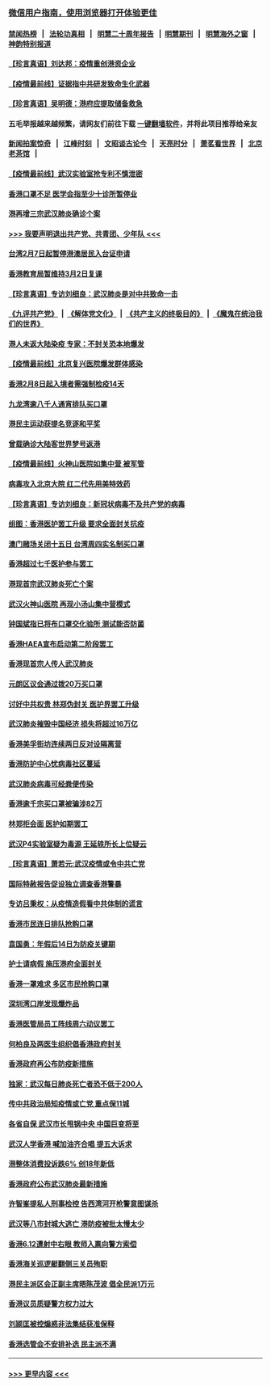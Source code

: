 ### [微信用户指南，使用浏览器打开体验更佳](https://github.com/gfw-breaker/banned-news1/blob/master/indexes/wechat-guide.md?t=0)
#### [禁闻热榜](热点新闻.md?t=0)  &nbsp;&nbsp;|&nbsp;&nbsp; [法轮功真相](https://github.com/gfw-breaker/truth/blob/master/README.md?t=0) &nbsp;&nbsp;|&nbsp;&nbsp; [明慧二十周年报告](https://github.com/gfw-breaker/mh-reports/blob/master/README.md?t=0) &nbsp;&nbsp;|&nbsp;&nbsp;[明慧期刊](https://github.com/gfw-breaker/mh-qikan) &nbsp;&nbsp;|&nbsp;&nbsp; [明慧海外之窗](https://github.com/gfw-breaker/mh-news/blob/master/README.md?t=0) &nbsp;&nbsp;|&nbsp;&nbsp; [神韵特别报道](https://github.com/gfw-breaker/mh-news/blob/master/shenyun.md?t=0)
#### [【珍言真语】刘达邦：疫情重创港资企业](../pages/nsc415/n11854274.md?t=02100611) 
#### [【疫情最前线】证据指中共研发致命生化武器](../pages/nsc415/n11853087.md?t=02100611) 
#### [【珍言真语】吴明德：港府应提取储备救急](../pages/nsc415/n11852734.md?t=02100611) 
#### 五毛举报越来越频繁，请网友们前往下载 [一键翻墙软件](https://github.com/gfw-breaker/ssr-accounts)，并将此项目推荐给亲友
#### [新闻拍案惊奇](https://github.com/gfw-breaker/banned-news1/blob/master/pages/link4.md) &nbsp;&nbsp;|&nbsp;&nbsp; [江峰时刻](https://github.com/gfw-breaker/banned-news1/blob/master/pages/link4.md) &nbsp;&nbsp;|&nbsp;&nbsp; [文昭谈古论今](https://github.com/gfw-breaker/banned-news1/blob/master/pages/link4.md) &nbsp;&nbsp;|&nbsp;&nbsp; [天亮时分](https://github.com/gfw-breaker/banned-news1/blob/master/pages/link4.md) &nbsp;&nbsp;|&nbsp;&nbsp; [萧茗看世界](https://github.com/gfw-breaker/banned-news1/blob/master/pages/link4.md) &nbsp;&nbsp;|&nbsp;&nbsp; [北京老茶馆](https://github.com/gfw-breaker/banned-news1/blob/master/pages/link4.md) &nbsp;&nbsp;|&nbsp;&nbsp; 
#### [【疫情最前线】武汉实验室抢专利不慎泄密](../pages/nsc415/n11850310.md?t=02100611) 
#### [香港口罩不足 医学会指至少十诊所暂停业](../pages/nsc415/n11850301.md?t=02100611) 
#### [港再增三宗武汉肺炎确诊个案](../pages/nsc415/n11850328.md?t=02100611) 
#### [>>> 我要声明退出共产党、共青团、少年队 <<<](https://github.com/begood0513/goodnews/blob/master/quit/letter.md) 
#### [台湾2月7日起暂停港澳居民入台证申请](../pages/nsc415/n11850304.md?t=02100611) 
#### [香港教育局暂维持3月2日复课](../pages/nsc415/n11850260.md?t=02100611) 
#### [【珍言真语】专访刘细良：武汉肺炎是对中共致命一击](../pages/nsc415/n11849934.md?t=02100611) 
#### [《九评共产党》](https://github.com/begood0513/9ping.md/blob/master/README.md) &nbsp;|&nbsp; [《解体党文化》](../../../../jtdwh.md/blob/master/README.md)  &nbsp;|&nbsp; [《共产主义的终极目的》](../../../../gczydzjmd.md/blob/master/README.md) &nbsp;|&nbsp; [《魔鬼在统治我们的世界》](../../../../mgztzwmdsj.md/blob/master/README.md) 
#### [港人未返大陆染疫 专家：不封关恐本地爆发](../pages/nsc415/n11848021.md?t=02100611) 
#### [【疫情最前线】北京复兴医院爆发群体感染](../pages/nsc415/n11847626.md?t=02100611) 
#### [香港2月8日起入境者需强制检疫14天](../pages/nsc415/n11847658.md?t=02100611) 
#### [九龙湾逾八千人通宵排队买口罩](../pages/nsc415/n11847647.md?t=02100611) 
#### [港民主运动获提名竞逐和平奖](../pages/nsc415/n11847633.md?t=02100611) 
#### [曾载确诊大陆客世界梦号返港](../pages/nsc415/n11847608.md?t=02100611) 
#### [【疫情最前线】火神山医院如集中营 被军管](../pages/nsc415/n11847524.md?t=02100611) 
#### [病毒攻入北京大院 红二代先用美特效药](../pages/nsc415/n11847427.md?t=02100611) 
#### [【珍言真语】专访刘细良：新冠状病毒不及共产党的病毒](../pages/nsc415/n11847164.md?t=02100611) 
#### [组图：香港医护罢工升级 要求全面封关抗疫](../pages/nsc415/n11844107.md?t=02100611) 
#### [澳门赌场关闭十五日 台湾周四实名制买口罩](../pages/nsc415/n11845083.md?t=02100611) 
#### [香港超过七千医护参与罢工](../pages/nsc415/n11845051.md?t=02100611) 
#### [港现首宗武汉肺炎死亡个案](../pages/nsc415/n11844998.md?t=02100611) 
#### [武汉火神山医院 再现小汤山集中营模式](../pages/nsc415/n11844763.md?t=02100611) 
#### [钟国斌指已将布口罩交化验所 测试能否防菌](../pages/nsc415/n11842783.md?t=02100611) 
#### [香港HAEA宣布启动第二阶段罢工](../pages/nsc415/n11842723.md?t=02100611) 
#### [香港现首宗人传人武汉肺炎](../pages/nsc415/n11842766.md?t=02100611) 
#### [元朗区议会通过拨20万买口罩](../pages/nsc415/n11842754.md?t=02100611) 
#### [讨好中共权贵 林郑伪封关 医护界罢工升级](../pages/nsc415/n11842359.md?t=02100611) 
#### [武汉肺炎摧毁中国经济 损失将超过16万亿](../pages/nsc415/n11839723.md?t=02100611) 
#### [香港美孚街坊连续两日反对设隔离营](../pages/nsc415/n11839962.md?t=02100611) 
#### [香港防护中心忧病毒社区蔓延](../pages/nsc415/n11839933.md?t=02100611) 
#### [武汉肺炎病毒可经粪便传染](../pages/nsc415/n11839939.md?t=02100611) 
#### [香港逾千宗买口罩被骗涉82万](../pages/nsc415/n11839914.md?t=02100611) 
#### [林郑拒会面 医护如期罢工](../pages/nsc415/n11839892.md?t=02100611) 
#### [武汉P4实验室疑为毒源 王延轶所长上位疑云](../pages/nsc415/n11835543.md?t=02100611) 
#### [【珍言真语】萧若元:武汉疫情或令中共亡党](../pages/nsc415/n11829394.md?t=02100611) 
#### [国际特赦报告促设独立调查香港警暴](../pages/nsc415/n11833845.md?t=02100611) 
#### [专访吕秉权：从疫情造假看中共体制的谎言](../pages/nsc415/n11833813.md?t=02100611) 
#### [香港市民连日排队抢购口罩](../pages/nsc415/n11833794.md?t=02100611) 
#### [袁国勇：年假后14日为防疫关键期](../pages/nsc415/n11831088.md?t=02100611) 
#### [护士请病假 施压港府全面封关](../pages/nsc415/n11831030.md?t=02100611) 
#### [香港一罩难求 多区市民抢购口罩](../pages/nsc415/n11831002.md?t=02100611) 
#### [深圳湾口岸发现爆炸品](../pages/nsc415/n11828802.md?t=02100611) 
#### [香港医管局员工阵线周六动议罢工](../pages/nsc415/n11828762.md?t=02100611) 
#### [何柏良及两医生组织倡香港政府封关](../pages/nsc415/n11828749.md?t=02100611) 
#### [香港政府再公布防疫新措施](../pages/nsc415/n11828716.md?t=02100611) 
#### [独家：武汉每日肺炎死亡者恐不低于200人](../pages/nsc415/n11828240.md?t=02100611) 
#### [传中共政治局知疫情或亡党 重点保11城](../pages/nsc415/n11828145.md?t=02100611) 
#### [各省自保 武汉市长甩锅中央 中国巨变将至](../pages/nsc415/n11828021.md?t=02100611) 
#### [武汉人学香港 喊加油齐合唱 提五大诉求](../pages/nsc415/n11827046.md?t=02100611) 
#### [港整体消费投诉跌6% 创18年新低](../pages/nsc415/n11817280.md?t=02100611) 
#### [香港政府公布武汉肺炎最新措施](../pages/nsc415/n11817152.md?t=02100611) 
#### [许智峯提私人刑事检控 告西湾河开枪警意图谋杀](../pages/nsc415/n11817132.md?t=02100611) 
#### [武汉等八市封城大逃亡 港防疫被批太慢太少](../pages/nsc415/n11817058.md?t=02100611) 
#### [香港6.12遭射中右眼 教师入禀向警方索偿](../pages/nsc415/n11814678.md?t=02100611) 
#### [香港海关巡逻艇翻侧三关员殉职](../pages/nsc415/n11814604.md?t=02100611) 
#### [港民主派区会正副主席晤陈茂波 倡全民派1万元](../pages/nsc415/n11814582.md?t=02100611) 
#### [香港议员质疑警方权力过大](../pages/nsc415/n11814560.md?t=02100611) 
#### [刘颕匡被控煽惑非法集结获准保释](../pages/nsc415/n11811727.md?t=02100611) 
#### [香港选管会不安排补选 民主派不满](../pages/nsc415/n11811691.md?t=02100611) 

----
#### [ >>> 更早内容 <<< ](../indexes/nsc415-earlier.md)
